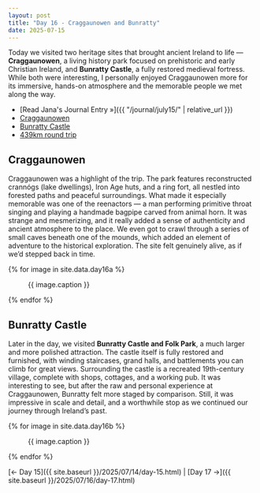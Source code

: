 ```yaml
---
layout: post
title: "Day 16 - Craggaunowen and Bunratty"
date: 2025-07-15
---
```


Today we visited two heritage sites that brought ancient Ireland to life — **Craggaunowen**, a living history park focused on prehistoric and early Christian Ireland, and **Bunratty Castle**, a fully restored medieval fortress. While both were interesting, I personally enjoyed Craggaunowen more for its immersive, hands-on atmosphere and the memorable people we met along the way.

- [Read Jana's Journal Entry »]({{ "/journal/july15/" | relative_url }})
- [Craggaunowen](https://www.craggaunowen.ie/)
- [Bunratty Castle](https://www.bunrattycastle.ie/)
- [439km round trip](https://www.google.com/maps/dir/Weir's+Bar+%26+Restaurant,+Multy,+Mullingar,+Co.+Westmeath,+N91+T9WY/Craggaunowen+Castle+%26+Crann%C3%B3g,+Craggaunowen,+Kilmurry,+County+Clare/Bunratty+Castle+%26+Folk+Park,+Bunratty+East,+Bunratty,+County+Clare/Weir's+Bar+%26+Restaurant,+Rathganny,+Mullingar,+County+Westmeath/@53.153685,-9.4418816,217574m/data=!3m1!1e3!4m26!4m25!1m5!1m1!1s0x485dc269aa52fa1b:0xf847b3467fe9ee47!2m2!1d-7.3907611!2d53.6246435!1m5!1m1!1s0x485b6c1fa31be4eb:0x842f22af8dd6bbc3!2m2!1d-8.7941141!2d52.8111011!1m5!1m1!1s0x485b4221fd01d505:0x19abd4db861eb415!2m2!1d-8.8122455!2d52.7003556!1m5!1m1!1s0x485dc269aa52fa1b:0xf847b3467fe9ee47!2m2!1d-7.3907611!2d53.6246435!3e0?entry=ttu&g_ep=EgoyMDI1MDcxMy4wIKXMDSoASAFQAw%3D%3D)

## Craggaunowen  
Craggaunowen was a highlight of the trip. The park features reconstructed crannógs (lake dwellings), Iron Age huts, and a ring fort, all nestled into forested paths and peaceful surroundings. What made it especially memorable was one of the reenactors — a man performing primitive throat singing and playing a handmade bagpipe carved from animal horn. It was strange and mesmerizing, and it really added a sense of authenticity and ancient atmosphere to the place. We even got to crawl through a series of small caves beneath one of the mounds, which added an element of adventure to the historical exploration. The site felt genuinely alive, as if we’d stepped back in time.

{% for image in site.data.day16a %}
<figure>
  <img src="{{ site.baseurl }}{{ image.src }}" alt="">
  <figcaption>{{ image.caption }}</figcaption>
</figure>
{% endfor %}

## Bunratty Castle  
Later in the day, we visited **Bunratty Castle and Folk Park**, a much larger and more polished attraction. The castle itself is fully restored and furnished, with winding staircases, grand halls, and battlements you can climb for great views. Surrounding the castle is a recreated 19th-century village, complete with shops, cottages, and a working pub. It was interesting to see, but after the raw and personal experience at Craggaunowen, Bunratty felt more staged by comparison. Still, it was impressive in scale and detail, and a worthwhile stop as we continued our journey through Ireland’s past.

{% for image in site.data.day16b %}
<figure>
  <img src="{{ site.baseurl }}{{ image.src }}" alt="">
  <figcaption>{{ image.caption }}</figcaption>
</figure>
{% endfor %}

[← Day 15]({{ site.baseurl }}/2025/07/14/day-15.html) | [Day 17 →]({{ site.baseurl }}/2025/07/16/day-17.html)
